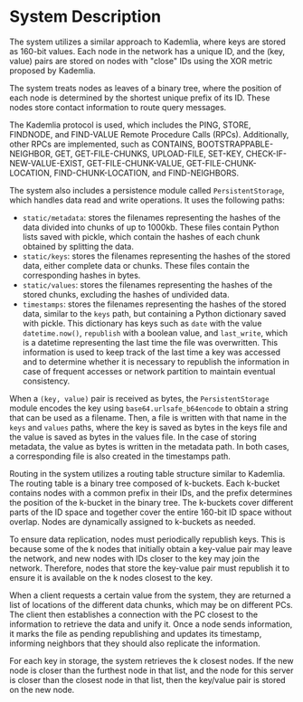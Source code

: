 # System Description

The system utilizes a similar approach to Kademlia, where keys are stored as 160-bit values. Each node in the network has a unique ID, and the (key, value) pairs are stored on nodes with "close" IDs using the XOR metric proposed by Kademlia.

The system treats nodes as leaves of a binary tree, where the position of each node is determined by the shortest unique prefix of its ID. These nodes store contact information to route query messages.

The Kademlia protocol is used, which includes the PING, STORE, FINDNODE, and FIND-VALUE Remote Procedure Calls (RPCs). Additionally, other RPCs are implemented, such as CONTAINS, BOOTSTRAPPABLE-NEIGHBOR, GET, GET-FILE-CHUNKS, UPLOAD-FILE, SET-KEY, CHECK-IF-NEW-VALUE-EXIST, GET-FILE-CHUNK-VALUE, GET-FILE-CHUNK-LOCATION, FIND-CHUNK-LOCATION, and FIND-NEIGHBORS.

The system also includes a persistence module called `PersistentStorage`, which handles data read and write operations. It uses the following paths:

- `static/metadata`: stores the filenames representing the hashes of the data divided into chunks of up to 1000kb. These files contain Python lists saved with pickle, which contain the hashes of each chunk obtained by splitting the data.
- `static/keys`: stores the filenames representing the hashes of the stored data, either complete data or chunks. These files contain the corresponding hashes in bytes.
- `static/values`: stores the filenames representing the hashes of the stored chunks, excluding the hashes of undivided data.
- `timestamps`: stores the filenames representing the hashes of the stored data, similar to the `keys` path, but containing a Python dictionary saved with pickle. This dictionary has keys such as `date` with the value `datetime.now()`, `republish` with a boolean value, and `last_write`, which is a datetime representing the last time the file was overwritten. This information is used to keep track of the last time a key was accessed and to determine whether it is necessary to republish the information in case of frequent accesses or network partition to maintain eventual consistency.

When a `(key, value)` pair is received as bytes, the `PersistentStorage` module encodes the key using `base64.urlsafe_b64encode` to obtain a string that can be used as a filename. Then, a file is written with that name in the `keys` and `values` paths, where the key is saved as bytes in the keys file and the value is saved as bytes in the values file. In the case of storing metadata, the value as bytes is written in the metadata path. In both cases, a corresponding file is also created in the timestamps path.

Routing in the system utilizes a routing table structure similar to Kademlia. The routing table is a binary tree composed of k-buckets. Each k-bucket contains nodes with a common prefix in their IDs, and the prefix determines the position of the k-bucket in the binary tree. The k-buckets cover different parts of the ID space and together cover the entire 160-bit ID space without overlap. Nodes are dynamically assigned to k-buckets as needed.

To ensure data replication, nodes must periodically republish keys. This is because some of the k nodes that initially obtain a key-value pair may leave the network, and new nodes with IDs closer to the key may join the network. Therefore, nodes that store the key-value pair must republish it to ensure it is available on the k nodes closest to the key.

When a client requests a certain value from the system, they are returned a list of locations of the different data chunks, which may be on different PCs. The client then establishes a connection with the PC closest to the information to retrieve the data and unify it. Once a node sends information, it marks the file as pending republishing and updates its timestamp, informing neighbors that they should also replicate the information.

For each key in storage, the system retrieves the k closest nodes. If the new node is closer than the furthest node in that list, and the node for this server is closer than the closest node in that list, then the key/value pair is stored on the new node.
